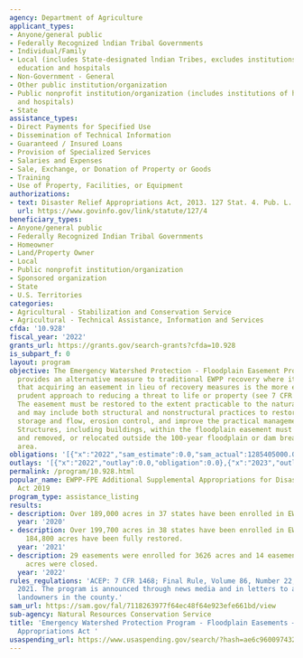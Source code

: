 ```yaml
---
agency: Department of Agriculture
applicant_types:
- Anyone/general public
- Federally Recognized lndian Tribal Governments
- Individual/Family
- Local (includes State-designated lndian Tribes, excludes institutions of higher
  education and hospitals
- Non-Government - General
- Other public institution/organization
- Public nonprofit institution/organization (includes institutions of higher education
  and hospitals)
- State
assistance_types:
- Direct Payments for Specified Use
- Dissemination of Technical Information
- Guaranteed / Insured Loans
- Provision of Specialized Services
- Salaries and Expenses
- Sale, Exchange, or Donation of Property or Goods
- Training
- Use of Property, Facilities, or Equipment
authorizations:
- text: Disaster Relief Appropriations Act, 2013. 127 Stat. 4. Pub. L. 113, 2.
  url: https://www.govinfo.gov/link/statute/127/4
beneficiary_types:
- Anyone/general public
- Federally Recognized Indian Tribal Governments
- Homeowner
- Land/Property Owner
- Local
- Public nonprofit institution/organization
- Sponsored organization
- State
- U.S. Territories
categories:
- Agricultural - Stabilization and Conservation Service
- Agricultural - Technical Assistance, Information and Services
cfda: '10.928'
fiscal_year: '2022'
grants_url: https://grants.gov/search-grants?cfda=10.928
is_subpart_f: 0
layout: program
objective: The Emergency Watershed Protection - Floodplain Easement Program (EWPP-FPE)
  provides an alternative measure to traditional EWPP recovery where it is determined
  that acquiring an easement in lieu of recovery measures is the more economical and
  prudent approach to reducing a threat to life or property (see 7 CFR Part 624).
  The easement must be restored to the extent practicable to the natural environment
  and may include both structural and nonstructural practices to restore the flood
  storage and flow, erosion control, and improve the practical management of the easement.
  Structures, including buildings, within the floodplain easement must be demolished
  and removed, or relocated outside the 100-year floodplain or dam breach inundation
  area.
obligations: '[{"x":"2022","sam_estimate":0.0,"sam_actual":1285405000.0,"usa_spending_actual":0.0},{"x":"2023","sam_estimate":75996983000.0,"sam_actual":0.0,"usa_spending_actual":323000.0},{"x":"2024","sam_estimate":245496000.0,"sam_actual":0.0,"usa_spending_actual":0.0}]'
outlays: '[{"x":"2022","outlay":0.0,"obligation":0.0},{"x":"2023","outlay":139209.65,"obligation":323000.0},{"x":"2024","outlay":0.0,"obligation":0.0}]'
permalink: /program/10.928.html
popular_name: EWPP-FPE Additional Supplemental Appropriations for Disaster Relief
  Act 2019
program_type: assistance_listing
results:
- description: Over 189,000 acres in 37 states have been enrolled in EWPP-FPE
  year: '2020'
- description: Over 199,700 acres in 38 states have been enrolled in EWPP-FPE. Over
    184,800 acres have been fully restored.
  year: '2021'
- description: 29 easements were enrolled for 3626 acres and 14 easements for 1841
    acres were closed.
  year: '2022'
rules_regulations: 'ACEP: 7 CFR 1468; Final Rule, Volume 86, Number 22, February 4,
  2021. The program is announced through news media and in letters to agricultural
  landowners in the county.'
sam_url: https://sam.gov/fal/7118263977f64ec48f64e923efe661bd/view
sub-agency: Natural Resources Conservation Service
title: 'Emergency Watershed Protection Program - Floodplain Easements – Disaster Relief
  Appropriations Act '
usaspending_url: https://www.usaspending.gov/search/?hash=ae6c96009743271123f5a9d6d4cd5f49
---
```

